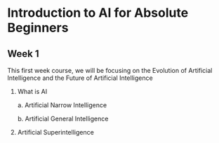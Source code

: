 # Introduction to AI for Absolute Beginners
## Week 1
This first week course, we will be focusing on the Evolution of Artificial Intelligence and the Future of Artificial Intelligence


1. What is AI

    a. Artificial Narrow Intelligence

    b. Artificial General Intelligence

2. Artificial Superintelligence
